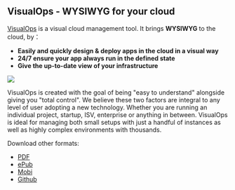 ## VisualOps - WYSIWYG for your cloud
[VisualOps](http://www.visualops.io) is a visual cloud management tool. It brings **WYSIWYG** to the cloud, by：

- **Easily and quickly design & deploy apps in the cloud in a visual way**
- **24/7 ensure your app always run in the defined state**
- **Give the up-to-date view of your infrastructure**

![](https://raw.githubusercontent.com/VisualOps/book-image/master/wysiwyg.png)

VisualOps is created with the goal of being "easy to understand" alongside giving you "total control". We believe these two factors are integral to any level of user adopting a new technology. Whether you are running an individual project, startup, ISV, enterprise or anything in between. VisualOps is ideal for managing both small setups with just a handful of instances as well as highly complex environments with thousands.

Download other formats:
- [PDF](https://www.gitbook.io/download/pdf/book/gnep/visualops?lang=)
- [ePub](https://www.gitbook.io/download/epub/book/gnep/visualops?lang=)
- [Mobi](https://www.gitbook.io/download/mobi/book/gnep/visualops?lang=)
- [Github](https://github.com/VisualOps/book)
